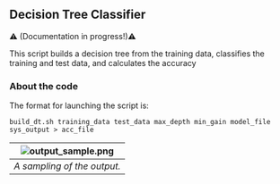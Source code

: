
Decision Tree Classifier
---
:warning: (Documentation in progress!):warning:

This script builds a decision tree from the training data, classifies the training and test data, and calculates the accuracy




### About the code

The format for launching the script is:  

```build_dt.sh training_data test_data max_depth min_gain model_file sys_output > acc_file```

| ![output_sample.png](output_sample.png) | 
|:--:| 
| *A sampling of the output.* |



